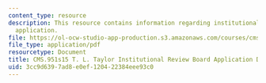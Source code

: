 ```yaml
---
content_type: resource
description: This resource contains information regarding institutional review board
  application.
file: https://ol-ocw-studio-app-production.s3.amazonaws.com/courses/cms-951-workshop-ii-qualitative-social-science-methods-for-media-studies-spring-2015/3cc9d6397ad8e0ef120422384eee93c0_MITCMS_951S15_TaylorIRBApp.pdf
file_type: application/pdf
resourcetype: Document
title: CMS.951s15 T. L. Taylor Institutional Review Board Application Dec 2012
uid: 3cc9d639-7ad8-e0ef-1204-22384eee93c0
---
```

